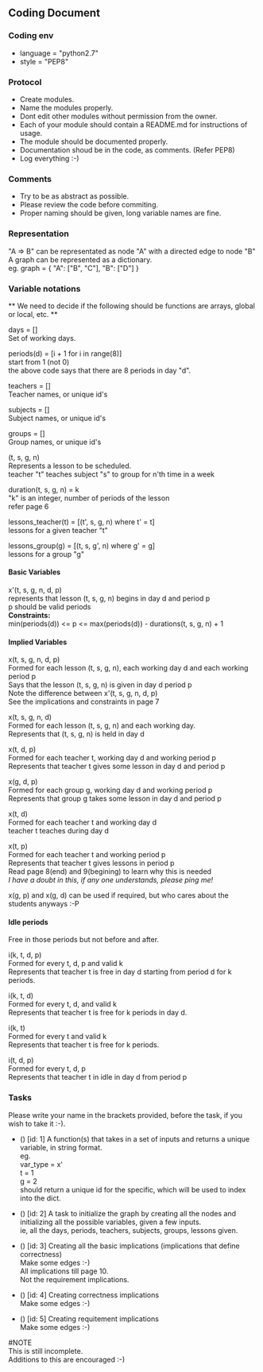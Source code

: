 ## Coding Document

### Coding env
- language = "python2.7"
- style = "PEP8"

### Protocol
- Create modules.
- Name the modules properly.
- Dont edit other modules without permission from the owner.
- Each of your module should contain a README.md for instructions of usage.
- The module should be documented properly.
- Documentation shoud be in the code, as comments. (Refer PEP8)
- Log everything :-)

### Comments
- Try to be as abstract as possible.
- Please review the code before commiting.
- Proper naming should be given, long variable names are fine.

### Representation
"A => B" can be representated as node "A" with a directed edge to node "B"  
A graph can be represented as a dictionary.  
eg. graph = {
	"A": ["B", "C"],
	"B": ["D"]
}

### Variable notations

**
We need to decide if the following should be functions are arrays, global or local, etc.
**

days = []  
	Set of working days.

periods(d) = [i + 1 for i in range(8)]  
	start from 1 (not 0)  
	the above code says that there are 8 periods in day "d".

teachers = []  
	Teacher names, or unique id's

subjects = []  
	Subject names, or unique id's

groups = []  
	Group names, or unique id's

(t, s, g, n)  
	Represents a lesson to be scheduled.  
	teacher "t" teaches subject "s" to group for n'th time in a week

duration(t, s, g, n) = k  
	"k" is an integer, number of periods of the lesson  
	refer page 6

lessons_teacher(t) = [(t', s, g, n) where t' = t]  
	lessons for a given teacher "t"

lessons_group(g) = [(t, s, g', n) where g' = g]  
	lessons for a group "g"

#### Basic Variables

x'(t, s, g, n, d, p)  
	represents that lesson (t, s, g, n) begins in day d and period p  
	p should be valid periods  
**Constraints:**  
	min(periods(d)) <= p <= max(periods(d)) - durations(t, s, g, n) + 1  

#### Implied Variables  

x(t, s, g, n, d, p)  
	Formed for each lesson (t, s, g, n), each working day d and each working period p  
	Says that the lesson (t, s, g, n) is given in day d period p  
	Note the difference between x'(t, s, g, n, d, p)  
	See the implications and constraints in page 7  

x(t, s, g, n, d)  
	Formed for each lesson (t, s, g, n) and each working day.  
	Represents that (t, s, g, n) is held in day d  

x(t, d, p)  
	Formed for each teacher t, working day d and working period p  
	Represents that teacher t gives some lesson in day d and period p  

x(g, d, p)  
	Formed for each group g, working day d and working period p  
	Represents that group g takes some lesson in day d and period p  

x(t, d)  
	Formed for each teacher t and working day d  
	teacher t teaches during day d  

x(t, p)  
	Formed for each teacher t and working period p  
	Represents that teacher t gives lessons in period p  
	Read page 8(end) and 9(begining) to learn why this is needed  
	*I have a doubt in this, if any one understands, please ping me!*  

x(g, p) and x(g, d) can be used if required, but who cares about the students anyways :-P  

#### Idle periods  
Free in those periods but not before and after.  

i(k, t, d, p)  
	Formed for every t, d, p and valid k  
	Represents that teacher t is free in day d starting from period d for k periods.  

i(k, t, d)  
	Formed for every t, d, and valid k  
	Represents that teacher t is free for k periods in day d.  

i(k, t)  
	Formed for every t and valid k  
	Represents that teacher t is free for k periods.  


i(t, d, p)  
	Formed for every t, d, p  
	Represents that teacher t in idle in day d from period p  



### Tasks  
Please write your name in the brackets provided, before the task, if you wish to take it :-).  

- () [id: 1] A function(s) that takes in a set of inputs and returns a unique variable, in string format.  
	eg.  
		var_type = x'  
		t = 1  
		g = 2  
		should return a unique id for the specific, which will be used to index into the dict.  

- () [id: 2] A task to initialize the graph by creating all the nodes and initializing all the possible variables, given a few inputs.  
ie, all the days, periods, teachers, subjects, groups, lessons given.  

- () [id: 3] Creating all the basic implications (implications that define correctness)  
Make some edges :-)  
All implications till page 10.  
Not the requirement implications.  

- () [id: 4] Creating correctness implications  
Make some edges :-)  

- () [id: 5] Creating requitement implications  
Make some edges :-)  

  
#NOTE  
This is still incomplete.    
Additions to this are encouraged :-)    
